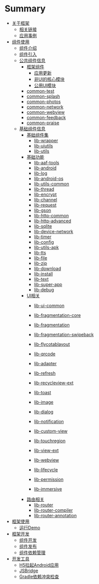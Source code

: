 # Summary

* [关于框架](README.md)
    * [相关链接](summary/links.md)
    * [应用事例](summary/samples.md)
* [组件使用]()
    * [组件介绍](use/summary.md)
    * [组件引入](use/start.md)
    * [公共组件信息]()
        * [框架组件](use/common/framework.md)
            * [应用更新](use/common/framework/framework-update.md)
            * [非UI的核心模块](use/common/framework/framework-noui.md)
            * [公用UI模块](use/common/framework/framework-ui.md)
        * [common-test](use/common/common-test.md)
        * [common-splash](use/common/common-splash.md)
        * [common-photos](use/common/common-photos.md)
        * [common-network](use/common/common-network.md)
        * [common-webview](use/common/common-webview.md)
        * [common-feedback](use/common/common-feedback.md)
        * [common-praise](use/common/common-praise.md)
    * [基础组件信息]()
        * [基础组件集]()
            * [lib-wrapper](use/libs/combination/lib-wrapper.md)
            * [lib-uiutils](use/libs/combination/lib-uiutils.md)
            * [lib-utils](use/libs/combination/lib-utils.md)
        * [基础功能]()
            * [lib-aaf-tools](use/libs/noui/lib-aaf-tools.md)
            * [lib-android](use/libs/noui/lib-android.md)
            * [lib-log](use/libs/noui/lib-log.md)
            * [lib-android-os](use/libs/noui/lib-android-os.md)
            * [lib-utils-common](use/libs/noui/lib-utils-common.md)
            * [lib-thread](use/libs/noui/lib-thread.md)
            * [lib-encrypt](use/libs/noui/lib-encrypt.md)
            * [lib-channel](use/libs/noui/lib-channel.md)
            * [lib-request](use/libs/noui/lib-request.md)
            * [lib-gson](use/libs/noui/lib-gson.md)
            * [lib-http-common](use/libs/noui/lib-http-common.md)
            * [lib-http-advanced](use/libs/noui/lib-http-advanced.md)
            * [lib-sqlite](use/libs/noui/lib-sqlite.md)
            * [lib-device-network](use/libs/noui/lib-device-network.md)
            * [lib-timer](use/libs/noui/lib-timer.md)
            * [lib-config](use/libs/noui/lib-config.md)
            * [lib-utils-apk](use/libs/noui/lib-utils-apk.md)
            * [lib-tts](use/libs/noui/lib-tts.md)
            * [lib-file](use/libs/noui/lib-file.md)
            * [lib-zip](use/libs/noui/lib-zip.md)
            * [lib-download](use/libs/noui/lib-download.md)
            * [lib-install](use/libs/noui/lib-install.md)
            * [lib-text](use/libs/noui/lib-text.md)
            * [lib-super-app](use/libs/noui/lib-super-app.md)
            * [lib-debug](use/libs/noui/lib-debug.md)
        * [UI相关]()
            * [lib-ui-common](use/libs/ui/lib-ui-common.md)
            * [lib-fragmentation-core](use/libs/ui/lib-fragmentation-core.md)
            * [lib-fragmentation](use/libs/ui/lib-fragmentation.md)
            * [lib-fragmentation-swipeback](use/libs/ui/lib-fragmentation-swipeback.md)
            * [lib-flycotablayout](use/libs/ui/lib-flycotablayout.md)
            * [lib-qrcode](use/libs/ui/lib-qrcode.md)
            * [lib-adapter](use/libs/ui/lib-adapter.md)
            * [lib-refresh](use/libs/ui/lib-refresh.md)
            * [lib-recycleview-ext](use/libs/ui/lib-recycleview-ext.md)
            * [lib-toast](use/libs/ui/lib-toast.md)
            * [lib-image](use/libs/ui/lib-image.md)
            * [lib-dialog](use/libs/ui/lib-dialog.md)
            * [lib-notification](use/libs/ui/lib-notification.md)
            * [lib-custom-view](use/libs/ui/lib-custom-view.md)
            * [lib-touchregion](use/libs/ui/lib-touchregion.md)
            * [lib-view-ext](use/libs/ui/lib-view-ext.md)
            * [lib-webview](use/libs/ui/lib-webview.md)
            * [lib-lifecycle](use/libs/ui/lib-lifecycle.md)
            * [lib-permission](use/libs/ui/lib-permission.md)
            
            * [lib-immersive](use/libs/ui/lib-immersive.md)
        * [路由相关]()
            * [lib-router](use/libs/router/lib-router.md)
            * [lib-router-compiler](use/libs/router/lib-router-compiler.md)
            * [lib-router-annotation](use/libs/router/lib-router-annotation.md)
* [框架使用](sample/start.md)
    * [运行Demo](sample/demo.md)
* [框架开发]()
    * [组件开发](dev/dev.md)
    * [组件发布](dev/dev.md)
    * [组件依赖管理](https://blog.bihe0832.com/android-dev-module-denpendencies.html)
* [开发工具]()
    * [H5拉起Android应用](tools/android_schema.md)
    * [JSBridge](tools/android_jsbridge.md)
    * [Gradle依赖冲突检查](tools/gradle-dependencies-check.md)
    

